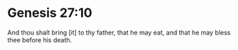 # Genesis 27:10

And thou shalt bring [it] to thy father, that he may eat, and that he may bless thee before his death.